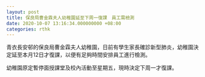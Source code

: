 ```yaml
---
layout: post
title: 保良局曹金霖夫人幼稚園延至下周一復課　員工需檢測　
date: 2020-10-07 13:16:34.000000000 +08:00
categories: rthk
---
```


青衣長安邨的保良局曹金霖夫人幼稚園，日前有學生家長確診新型肺炎，幼稚園決定延至本月12日才復課，以便有足夠時間安排員工進行檢測。

幼稚園原定暫停面授課堂及校內活動至星期五，現時決定下周一才復課。
